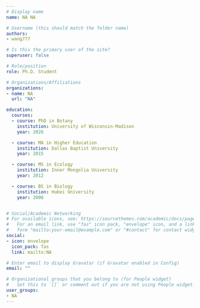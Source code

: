 ```yaml
---
# Display name
name: NA NA

# Username (this should match the folder name)
authors:
- wang777

# Is this the primary user of the site?
superuser: false

# Role/position
role: Ph.D. Student

# Organizations/Affiliations
organizations:
- name: NA
  url: "NA"

education:
  courses:
  - course: PhD in Botany
    institution: University of Wisconsin-Madison
    year: 2026

  - course: MA in Higher Education
    institution: Dallas Baptist University
    year: 2015

  - course: MS in Ecology
    institution: Inner Mongolia University
    year: 2012

  - course: BS in Biology
    institution: Hubei University
    year: 2006


# Social/Academic Networking
# For available icons, see: https://sourcethemes.com/academic/docs/page-builder/#icons
#   For an email link, use "fas" icon pack, "envelope" icon, and a link in the
#   form "mailto:your-email@example.com" or "#contact" for contact widget.
social:
- icon: envelope
  icon_pack: fas
  link: mailto:NA

# Enter email to display Gravatar (if Gravatar enabled in Config)
email: ""

# Organizational groups that you belong to (for People widget)
#   Set this to `[]` or comment out if you are not using People widget.
user_groups:
- NA
---
```



